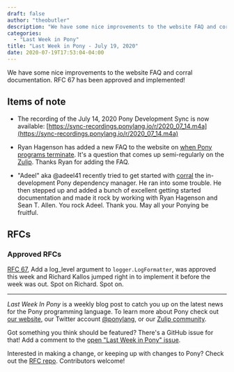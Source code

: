 ```yaml
---
draft: false
author: "theobutler"
description: "We have some nice improvements to the website FAQ and corral documentation. RFC 67 has been approved and implemented!"
categories:
  - "Last Week in Pony"
title: "Last Week in Pony - July 19, 2020"
date: 2020-07-19T17:53:04-04:00
---
```


We have some nice improvements to the website FAQ and corral documentation. RFC 67 has been approved and implemented!
<!--more-->

## Items of note

- The recording of the July 14, 2020 Pony Development Sync is now available: [https://sync-recordings.ponylang.io/r/2020_07_14.m4a](https://sync-recordings.ponylang.io/r/2020_07_14.m4a)

- Ryan Hagenson has added a new FAQ to the website on [when Pony programs terminate](https://www.ponylang.io/faq/#program-exit). It's a question that comes up semi-regularly on the [Zulip](https://ponylang.zulipchat.com/#). Thanks Ryan for adding the FAQ.

- "Adeel" aka @adeel41 recently tried to get started with [corral](https://github.com/ponylang/corral) the in-development Pony dependency manager. He ran into some trouble. He then stepped up and added a bunch of excellent getting started documentation and made it rock by working with Ryan Hagenson and Sean T. Allen. You rock Adeel. Thank you. May all your Ponying be fruitful.

## RFCs

### Approved RFCs

[RFC 67](https://github.com/ponylang/rfcs/blob/main/text/0067-add-log-level-argument-to-logformatter.md), Add a log_level argument to `logger.LogFormatter`, was approved this week and Richard Kallos jumped right in to implement it before the week was out. Spot on Richard. Spot on.

---

_Last Week In Pony_ is a weekly blog post to catch you up on the latest news for the Pony programming language. To learn more about Pony check out [our website](https://ponylang.io), our Twitter account [@ponylang](https://twitter.com/ponylang), or our [Zulip community](https://ponylang.zulipchat.com).

Got something you think should be featured? There's a GitHub issue for that! Add a comment to the [open "Last Week in Pony" issue](https://github.com/ponylang/ponylang.github.io/issues?q=is%3Aissue+is%3Aopen+label%3Alast-week-in-pony).

Interested in making a change, or keeping up with changes to Pony? Check out the [RFC repo](https://github.com/ponylang/rfcs). Contributors welcome!
